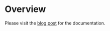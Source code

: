 # Overview

Please visit the [blog post](https://suedbroecker.net/2021/06/28/create-a-virtual-private-cloud-virtual-service-instance-on-ibm-cloud-with-terraform/) for the documentation. 
